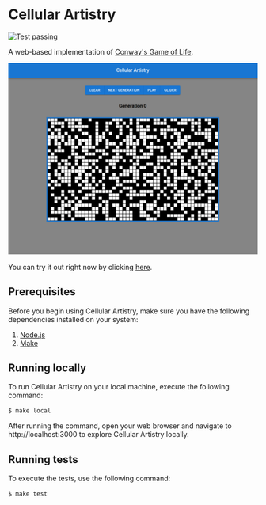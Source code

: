 # Cellular Artistry

<img alt="Test passing" src="https://github.com/pacna/cellular-artistry/workflows/Test%20CI/badge.svg" />

A web-based implementation of [Conway's Game of Life](https://en.wikipedia.org/wiki/Conway%27s_Game_of_Life).

![cellular-artistry](./docs/cellular-artistry.png)

You can try it out right now by clicking [here](https://pacna.github.io/cellular-artistry/).

## Prerequisites

Before you begin using Cellular Artistry, make sure you have the following dependencies installed on your system:

1. [Node.js](https://nodejs.org/en)
2. [Make](https://www.gnu.org/software/make/)

## Running locally

To run Cellular Artistry on your local machine, execute the following command:

```bash
$ make local
```

After running the command, open your web browser and navigate to http://localhost:3000 to explore Cellular Artistry locally.

## Running tests

To execute the tests, use the following command:

```bash
$ make test
```
